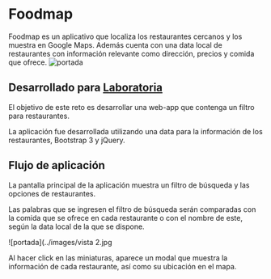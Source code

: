 # Foodmap

Foodmap es un aplicativo que localiza los restaurantes cercanos y los muestra en Google Maps. Además cuenta con una data local de restaurantes con información relevante como dirección, precios y comida que ofrece.
![portada](../images/portada.jpg)

## Desarrollado para [Laboratoria](http://laboratoria.la) 

El objetivo de este reto es desarrollar una web-app que contenga un filtro para restaurantes.

La aplicación fue desarrollada utilizando una data para la información de los restaurantes, Bootstrap 3 y jQuery.

## Flujo de aplicación

La pantalla principal de la aplicación muestra un filtro de búsqueda y las opciones de restaurantes.

Las palabras que se ingresen el filtro de búsqueda serán comparadas con la comida que se ofrece en cada restaurante o con el nombre de este, según la data local de la que se dispone.

![portada](../images/vista 2.jpg

Al hacer click en las miniaturas, aparece un modal que muestra la información de cada restaurante, así como su ubicación en el mapa.


